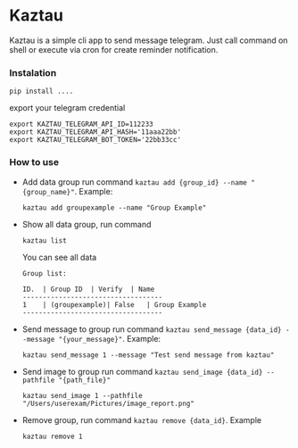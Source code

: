 # Kaztau

Kaztau is a simple cli app to send message telegram. Just call command on shell or execute via cron for create reminder notification.

### Instalation
```shell
pip install ....
```
export your telegram credential
```shell
export KAZTAU_TELEGRAM_API_ID=112233
export KAZTAU_TELEGRAM_API_HASH='11aaa22bb'
export KAZTAU_TELEGRAM_BOT_TOKEN='22bb33cc'
```

### How to use
- Add data group run command `kaztau add {group_id} --name "{group_name}"`. Example:
  ```shell
  kaztau add groupexample --name "Group Example" 
  ```
- Show all data group, run command
  ```shell
  kaztau list
  ```
  You can see all data
  ```shell
  Group list:

  ID.  | Group ID  | Verify  | Name  
  -----------------------------------
  1    | (groupexample)| False   | Group Example
  -----------------------------------
  ```
- Send message to group run command `kaztau send_message {data_id} --message "{your_message}"`. Example:
  ```shell
  kaztau send_message 1 --message "Test send message from kaztau"
  ```
- Send image to group run command `kaztau send_image {data_id} --pathfile "{path_file}"`
  ```shell
  kaztau send_image 1 --pathfile "/Users/userexam/Pictures/image_report.png"
  ```
- Remove group, run command `kaztau remove {data_id}`. Example
  ```shell
  kaztau remove 1
  ```